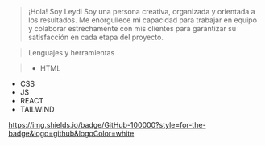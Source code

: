 >¡Hola! Soy Leydi
Soy una persona creativa, organizada y orientada a los resultados. Me enorgullece mi capacidad para trabajar en equipo y colaborar estrechamente con mis clientes para garantizar su satisfacción en cada etapa del proyecto.

>Lenguajes y herramientas

> - HTML
- CSS
- JS
- REACT
- TAILWIND

https://img.shields.io/badge/GitHub-100000?style=for-the-badge&logo=github&logoColor=white

